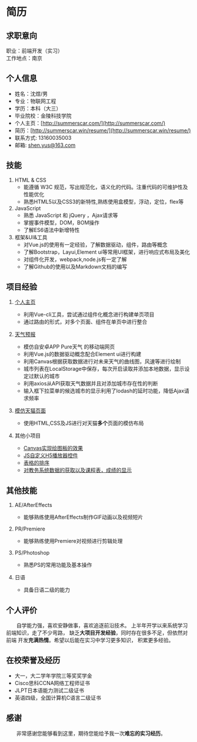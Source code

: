# 简历

## 求职意向
职业：前端开发（实习）  
工作地点：南京

## 个人信息
* 姓名：沈煜/男
* 专业：物联网工程
* 学历：本科（大三）
* 毕业院校：金陵科技学院
* 个人主页：[http://summerscar.com/](http://summerscar.com/)
* 简历：[http://summerscar.win/resume/](http://summerscar.win/resume/)
* 联系方式:	13160035003
* 邮箱:	shen.yus@163.com

## 技能
1. HTML & CSS
    * 能遵循 W3C 规范，写出规范化，语义化的代码。注重代码的可维护性及性能优化
    * 熟悉HTML5以及CSS3的新特性,熟练使用盒模型，浮动，定位，flex等
2. JavaScript
    * 熟悉 JavaScript 和 jQuery ，Ajax请求等
    * 掌握事件模型，DOM，BOM操作
    * 了解ES6语法中新增特性
3. 框架&UI&工具
    * 对Vue.js的使用有一定经验，了解数据驱动，组件，路由等概念
    * 了解Bootstrap，Layui,Element ui等常用UI框架，进行响应式布局及美化
    * 对组件化开发，webpack,node.js有一定了解
    * 了解Github的使用以及Markdown文档的编写
    
## 项目经验
1. [个人主页](http://summerscar.com/)
    * 利用Vue-cli工具，尝试通过组件化概念进行构建单页项目
    * 通过路由的形式，对多个页面、组件在单页中进行整合

2. [天气预报](http://summerscar.com/weather/weather.html)
    * 模仿自安卓APP Pure天气 的移动端网页
    * 利用Vue.js的数据驱动概念配合Element ui进行构建
    * 利用Canvas根据获取数据进行对未来天气的曲线图，风速等进行绘制
    * 城市列表在LocalStorage中保存，每次开启读取并添加本地数据，显示设定过默认的城市
    * 利用axios从API获取天气数据并且对添加城市存在性的判断
    * 输入框下拉菜单的候选城市的显示利用了lodash的延时功能，降低Ajax请求频率
    
3. [模仿天猫页面](http://summerscar.com/#/demos/tmall)
    * 使用HTML,CSS及JS进行对天猫**多个**页面的模仿布局
    
4. 其他小项目
    * [Canvas实现绘图板的效果](http://summerscar.com/canvasDraw/draw.html)
    * [JS自定义H5播放器控件](http://summerscar.com/player/video.html)
    * [表格的排序](http://summerscar.com/tableSort/tablesort.html)
    * [对教务系统数据的获取以及课程表，成绩的显示](http://summerscar.com/#/demos/demo6)
    
## 其他技能
1. AE/AfterEffects
    * 能够熟练使用AfterEffects制作GIF动画以及视频短片

2. PR/Premiere
    * 能够熟练使用Premiere对视频进行剪辑处理

3. PS/Photoshop
    * 熟悉PS的常用功能及基本操作

4. 日语	
    * 具备日语二级的能力

## 个人评价
 　　自学能力强，喜欢安静做事，喜欢追逐前沿技术。
 上半年开学以来系统学习前端知识，走了不少弯路，
 缺乏**大项目开发经验**，同时存在很多不足，但依然对前端
 开发**充满热情**。希望以后能在实习中学习更多知识，
 积累更多经验。
 
## 在校荣誉及经历
  * 大一，大二学年学院三等奖奖学金
  * Cisco思科CCNA网络工程师证书
  * JLPT日本语能力测试二级证书
  * 英语四级，全国计算机C语言二级证书
  
## 感谢
　　非常感谢您能够看到这里，期待您能给予我一次**难忘的实习经历**。

